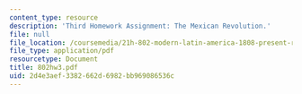 ```yaml
---
content_type: resource
description: 'Third Homework Assignment: The Mexican Revolution.'
file: null
file_location: /coursemedia/21h-802-modern-latin-america-1808-present-revolution-dictatorship-democracy-spring-2005/2d4e3aef3382662d6982bb969086536c_802hw3.pdf
file_type: application/pdf
resourcetype: Document
title: 802hw3.pdf
uid: 2d4e3aef-3382-662d-6982-bb969086536c
---
```

